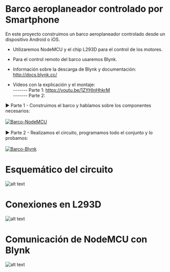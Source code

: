 # Barco aeroplaneador controlado por Smartphone

En este proyecto construimos un barco aeroplaneador controlado desde un dispositivo Android o iOS.

* Utilizaremos NodeMCU y el chip L293D para el control de los motores.

* Para el control remoto del barco usaremos Blynk.
* Información sobre la descarga de Blynk y documentación: http://docs.blynk.cc/

* Vídeos con la explicación y el montaje: <br>
------- Parte 1: https://youtu.be/1ZYHInHhkrM  <br>
------- Parte 2: 

▶️ Parte 1 - Construimos el barco y hablamos sobre los componentes necesarios:
<br>
<br>
[![Barco-NodeMCU](https://i.imgur.com/gQI1Dsd.png)](https://www.youtube.com/watch?v=1ZYHInHhkrM&t "Ver vídeo sobre NodeMCU")
<br>
<br>
▶️ Parte 2 -  Realizamos el circuito, programamos todo el conjunto y lo probamos:
<br>
<br>
[![Barco-Blynk](https://i.imgur.com/2z82hXl.png)](https://www.youtube.com/watch?v=9IwJIkTxgME&t "Ver vídeo sobre ESP8266")
<br>

# Esquemático del circuito

![alt text](https://i.imgur.com/0i1ikjo.png)

# Conexiones en L293D

![alt text](https://i.imgur.com/a5hTUw2.png)

# Comunicación de NodeMCU con Blynk

![alt text](https://i.imgur.com/CWF4bFv.png)
